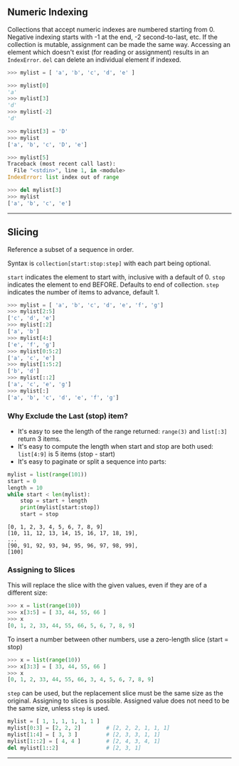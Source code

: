 
```toc
```

## Numeric Indexing
Collections that accept numeric indexes are numbered starting from 0.
Negative indexing starts with -1 at the end, -2 second-to-last, etc.
If the collection is mutable, assignment can be made the same way.
Accessing an element which doesn't exist (for reading or assignment) results in an `IndexError`.
`del` can delete an individual element if indexed.

```python
>>> mylist = [ 'a', 'b', 'c', 'd', 'e' ]

>>> mylist[0]
'a'
>>> mylist[3]
'd'
>>> mylist[-2]
'd'

>>> mylist[3] = 'D'
>>> mylist
['a', 'b', 'c', 'D', 'e']

>>> mylist[5]
Traceback (most recent call last):
  File "<stdin>", line 1, in <module>
IndexError: list index out of range

>>> del mylist[3]
>>> mylist
['a', 'b', 'c', 'e']
```






----


## Slicing
Reference a subset of a sequence in order.

Syntax is `collection[start:stop:step]` with each part being optional.

`start` indicates the element to start with, inclusive with a default of 0.
`stop` indicates the element to end BEFORE. Defaults to end of collection.
`step` indicates the number of items to advance, default 1.

```python
>>> mylist = [ 'a', 'b', 'c', 'd', 'e', 'f', 'g']
>>> mylist[2:5]
['c', 'd', 'e']
>>> mylist[:2]
['a', 'b']
>>> mylist[4:]
['e', 'f', 'g']
>>> mylist[0:5:2]
['a', 'c', 'e']
>>> mylist[1:5:2]
['b', 'd']
>>> mylist[::2]
['a', 'c', 'e', 'g']
>>> mylist[:]
['a', 'b', 'c', 'd', 'e', 'f', 'g']
```

### Why Exclude the Last (stop) item?
- It's easy to see the length of the range returned:   `range(3)` and `list[:3]` return 3 items.
- It's easy to compute the length when start and stop are both used:  `list[4:9]` is 5 items (stop - start)
- It's easy to paginate or split a sequence into parts:
```python
mylist = list(range(101))
start = 0
length = 10
while start < len(mylist):
	stop = start + length
	print(mylist[start:stop])
	start = stop
```

```output
[0, 1, 2, 3, 4, 5, 6, 7, 8, 9]
[10, 11, 12, 13, 14, 15, 16, 17, 18, 19],
...
[90, 91, 92, 93, 94, 95, 96, 97, 98, 99],
[100]
```

### Assigning to Slices
This will replace the slice with the given values, even if they are of a different size:

```python
>>> x = list(range(10))
>>> x[3:5] = [ 33, 44, 55, 66 ]
>>> x
[0, 1, 2, 33, 44, 55, 66, 5, 6, 7, 8, 9]
```

To insert a number between other numbers, use a zero-length slice (start = stop)
```python
>>> x = list(range(10))
>>> x[3:3] = [ 33, 44, 55, 66 ]
>>> x
[0, 1, 2, 33, 44, 55, 66, 3, 4, 5, 6, 7, 8, 9]
```

`step` can be used, but the replacement slice must be the same size as the original.
Assigning to slices is possible. Assigned value does not need to be the same size, unless `step` is used.

```python
mylist = [ 1, 1, 1, 1, 1, 1 ]
mylist[0:3] = [2, 2, 2]        # [2, 2, 2, 1, 1, 1]
mylist[1:4] = [ 3, 3 ]         # [2, 3, 3, 1, 1]
mylist[1::2] = [ 4, 4 ]        # [2, 4, 3, 4, 1]
del mylist[1::2]               # [2, 3, 1]
```




------

